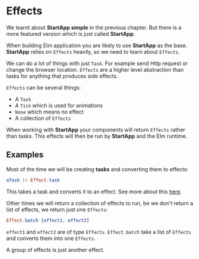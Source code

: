 
# Effects

We learnt about __StartApp simple__ in the previous chapter. But there is a more featured version which is just called __StartApp__. 

When building Elm application you are likely to use __StartApp__ as the base. __StartApp__ relies on `Effects` heavily, so we need to learn about `Effects`.

We can do a lot of things with just `Task`. For example send Http request or change the browser location. `Effects` are a higher level abstraction than tasks for anything that produces side effects.

`Effects` can be several things:

- A `Task`
- A `Tick` which is used for animations
- `None` which means no effect
- A collection of `Effects`

When working with __StartApp__ your components will return `Effects` rather than tasks. This effects will then be run by __StartApp__ and the Elm runtime.

## Examples

Most of the time we will be creating __tasks__ and converting them to effects:

```elm
aTask |> Effect.task
```

This takes a task and converts it to an effect. See more about this [here](http://package.elm-lang.org/packages/evancz/elm-effects/2.0.1/Effects#task).

Other times we will return a collection of effects to run, be we don't return a list of effects, we return just one `Effects`:

```elm
Effect.batch [effect1, effect2]
```

`effect1` and `effect2` are of type `Effects`. `Effect.batch` take a list of `Effects` and converts them into one `Effects`.

A group of effects is just another effect.